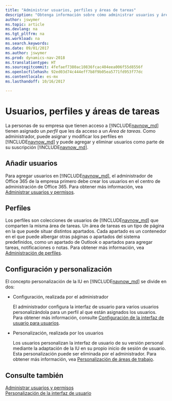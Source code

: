 ```yaml
---
title: "Administrar usuarios, perfiles y áreas de tareas"
description: "Obtenga información sobre cómo administrar usuarios y áreas de tareas."
author: jswymer
ms.topic: article
ms.devlang: na
ms.tgt_pltfrm: na
ms.workload: na
ms.search.keywords: 
ms.date: 09/01/2017
ms.author: jswymer
ms.prod: dynamics-nav-2018
ms.translationtype: HT
ms.sourcegitcommit: 4fefaef7380ac10836fcac404eea006f55d8556f
ms.openlocfilehash: 92ed03d74c444eff7b8f9b05ea5771fd953f77dc
ms.contentlocale: es-mx
ms.lasthandoff: 10/16/2017

---
```

# <a name="users-profiles-and-role-centers"></a>Usuarios, perfiles y áreas de tareas
La personas de su empresa que tienen acceso a [!INCLUDE[navnow_md](includes/navnow_md.md)] tienen asignado un *perfil* que les da acceso a un *Área de tareas*. Como administrador, puede asignar y modificar los perfiles en [!INCLUDE[navnow_md](includes/navnow_md.md)] y puede agregar y eliminar usuarios como parte de su suscripción [!INCLUDE[navnow_md](includes/navnow_md.md)].  

## <a name="adding-users"></a>Añadir usuarios
Para agregar usuarios en [!INCLUDE[navnow_md](includes/navnow_md.md)], el administrador de Office 365 de la empresa primero debe crear los usuarios en el centro de administración de Office 365. Para obtener más información, vea [Administrar usuarios y permisos](ui-how-users-permissions.md).  

## <a name="profiles"></a>Perfiles
Los perfiles son colecciones de usuarios de [!INCLUDE[navnow_md](includes/navnow_md.md)] que comparten la misma área de tareas. Un área de tareas es un tipo de página en la que puede situar distintos apartados. Cada apartado es un contenedor en el que puede albergar otras páginas o apartados del sistema predefinidos, como un apartado de Outlook o apartados para agregar tareas, notificaciones o notas. Para obtener más información, vea [Administración de perfiles](admin-profiles.md).

## <a name="configuration-and-personalization"></a>Configuración y personalización
El concepto personalización de la IU en [!INCLUDE[navnow_md](includes/navnow_md.md)] se divide en dos:  

-   Configuración, realizada por el administrador  

    El administrador configura la interfaz de usuario para varios usuarios personalizándola para un perfil al que están asignados los usuarios. Para obtener más información, consulte [Configuración de la interfaz de usuario para usuarios](admin-configure-user-interface.md). 

-   Personalización, realizada por los usuarios  

    Los usuarios personalizan la interfaz de usuario de su versión personal mediante la adaptación de la IU en su propio inicio de sesión de usuario. Esta personalización puede ser eliminada por el administrador. Para obtener más información, vea [Personalización de áreas de trabajo](ui-personalization-overview.md). 

## <a name="see-also"></a>Consulte también  
[Administrar usuarios y permisos](ui-how-users-permissions.md)  
[Personalización de la interfaz de usuario](ui-customizing-overview.md)   
<!-- [Security Overview](../Security%20Overview.md)-->

